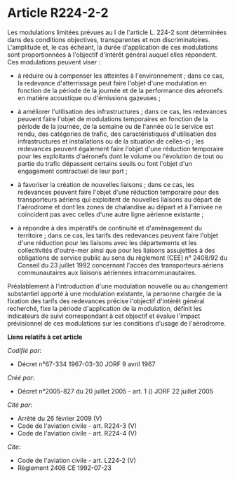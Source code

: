 # Article R224-2-2

Les modulations limitées prévues au I de l'article L. 224-2 sont déterminées dans des conditions objectives, transparentes et
non discriminatoires. L'amplitude et, le cas échéant, la durée d'application de ces modulations sont proportionnées à
l'objectif d'intérêt général auquel elles répondent. Ces modulations peuvent viser :

- à réduire ou à compenser les atteintes à l'environnement ; dans ce cas, la redevance d'atterrissage peut faire l'objet
d'une modulation en fonction de la période de la journée et de la performance des aéronefs en matière acoustique ou
d'émissions gazeuses ;

- à améliorer l'utilisation des infrastructures ; dans ce cas, les redevances peuvent faire l'objet de modulations
temporaires en fonction de la période de la journée, de la semaine ou de l'année où le service est rendu, des catégories de
trafic, des caractéristiques d'utilisation des infrastructures et installations ou de la situation de celles-ci ; les
redevances peuvent également faire l'objet d'une réduction temporaire pour les exploitants d'aéronefs dont le volume ou
l'évolution de tout ou partie du trafic dépassent certains seuils ou font l'objet d'un engagement contractuel de leur part ;

- à favoriser la création de nouvelles liaisons ; dans ce cas, les redevances peuvent faire l'objet d'une réduction
temporaire pour des transporteurs aériens qui exploitent de nouvelles liaisons au départ de l'aérodrome et dont les zones de
chalandise au départ et à l'arrivée ne coïncident pas avec celles d'une autre ligne aérienne existante ;

- à répondre à des impératifs de continuité et d'aménagement du territoire ; dans ce cas, les tarifs des redevances peuvent
faire l'objet d'une réduction pour les liaisons avec les départements et les collectivités d'outre-mer ainsi que pour les
liaisons assujetties à des obligations de service public au sens du règlement (CEE) n° 2408/92 du Conseil du 23 juillet 1992
concernant l'accès des transporteurs aériens communautaires aux liaisons aériennes intracommunautaires.

Préalablement à l'introduction d'une modulation nouvelle ou au changement substantiel apporté à une modulation existante, la
personne chargée de la fixation des tarifs des redevances précise l'objectif d'intérêt général recherché, fixe la période
d'application de la modulation, définit les indicateurs de suivi correspondant à cet objectif et évalue l'impact prévisionnel
de ces modulations sur les conditions d'usage de l'aérodrome.

**Liens relatifs à cet article**

_Codifié par_:

  - Décret n°67-334 1967-03-30 JORF 9 avril 1967

_Créé par_:

  - Décret n°2005-827 du 20 juillet 2005 - art. 1 () JORF 22 juillet 2005

_Cité par_:

  - Arrêté du 26 février 2009 (V)
  - Code de l'aviation civile - art. R224-3 (V)
  - Code de l'aviation civile - art. R224-4 (V)

_Cite_:

  - Code de l'aviation civile - art. L224-2 (V)
  - Règlement 2408 CE 1992-07-23
